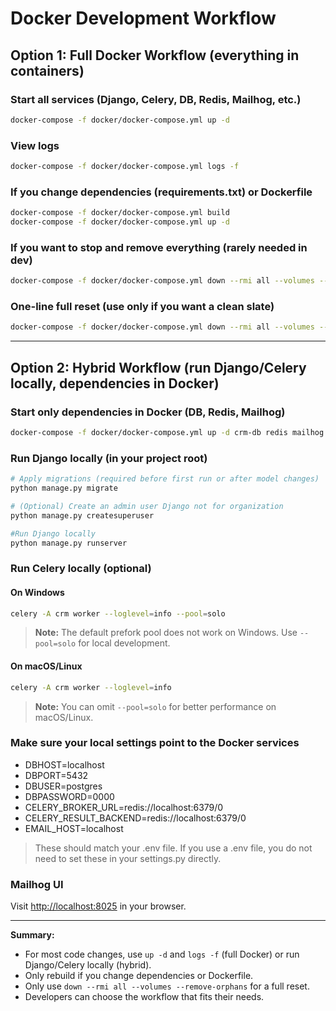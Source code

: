 # Docker Development Workflow

## Option 1: Full Docker Workflow (everything in containers)

### Start all services (Django, Celery, DB, Redis, Mailhog, etc.)

```bash
docker-compose -f docker/docker-compose.yml up -d
```

### View logs

```bash
docker-compose -f docker/docker-compose.yml logs -f
```

### If you change dependencies (requirements.txt) or Dockerfile

```bash
docker-compose -f docker/docker-compose.yml build
docker-compose -f docker/docker-compose.yml up -d
```

### If you want to stop and remove everything (rarely needed in dev)

```bash
docker-compose -f docker/docker-compose.yml down --rmi all --volumes --remove-orphans
```

### One-line full reset (use only if you want a clean slate)

```bash
docker-compose -f docker/docker-compose.yml down --rmi all --volumes --remove-orphans && docker-compose -f docker/docker-compose.yml build && docker-compose -f docker/docker-compose.yml up -d && docker-compose -f docker/docker-compose.yml logs -f
```

---

## Option 2: Hybrid Workflow (run Django/Celery locally, dependencies in Docker)

### Start only dependencies in Docker (DB, Redis, Mailhog)

```bash
docker-compose -f docker/docker-compose.yml up -d crm-db redis mailhog
```

### Run Django locally (in your project root)

```bash
# Apply migrations (required before first run or after model changes)
python manage.py migrate

# (Optional) Create an admin user Django not for organization
python manage.py createsuperuser

#Run Django locally
python manage.py runserver
```

### Run Celery locally (optional)

#### On Windows

```bash
celery -A crm worker --loglevel=info --pool=solo
```

> **Note:** The default prefork pool does not work on Windows. Use `--pool=solo` for local development.

#### On macOS/Linux

```bash
celery -A crm worker --loglevel=info
```

> **Note:** You can omit `--pool=solo` for better performance on macOS/Linux.

### Make sure your local settings point to the Docker services

- DBHOST=localhost
- DBPORT=5432
- DBUSER=postgres
- DBPASSWORD=0000
- CELERY_BROKER_URL=redis://localhost:6379/0
- CELERY_RESULT_BACKEND=redis://localhost:6379/0
- EMAIL_HOST=localhost

> These should match your .env file. If you use a .env file, you do not need to set these in your settings.py directly.

### Mailhog UI

Visit [http://localhost:8025](http://localhost:8025) in your browser.

---

**Summary:**

- For most code changes, use `up -d` and `logs -f` (full Docker) or run Django/Celery locally (hybrid).
- Only rebuild if you change dependencies or Dockerfile.
- Only use `down --rmi all --volumes --remove-orphans` for a full reset.
- Developers can choose the workflow that fits their needs.

